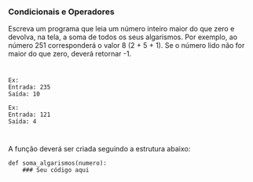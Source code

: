 ### Condicionais e Operadores

Escreva um programa que leia um número inteiro maior do que zero e devolva, na tela, a soma de todos os seus algarismos. Por exemplo, ao número 251 corresponderá o valor 8 (2 + 5 + 1). Se o número lido não for maior do que zero, deverá retornar -1.

#

```
Ex:
Entrada: 235
Saída: 10

Ex:
Entrada: 121
Saída: 4
```

#

A função deverá ser criada seguindo a estrutura abaixo:

```
def soma_algarismos(numero):
	### Seu código aqui
```
